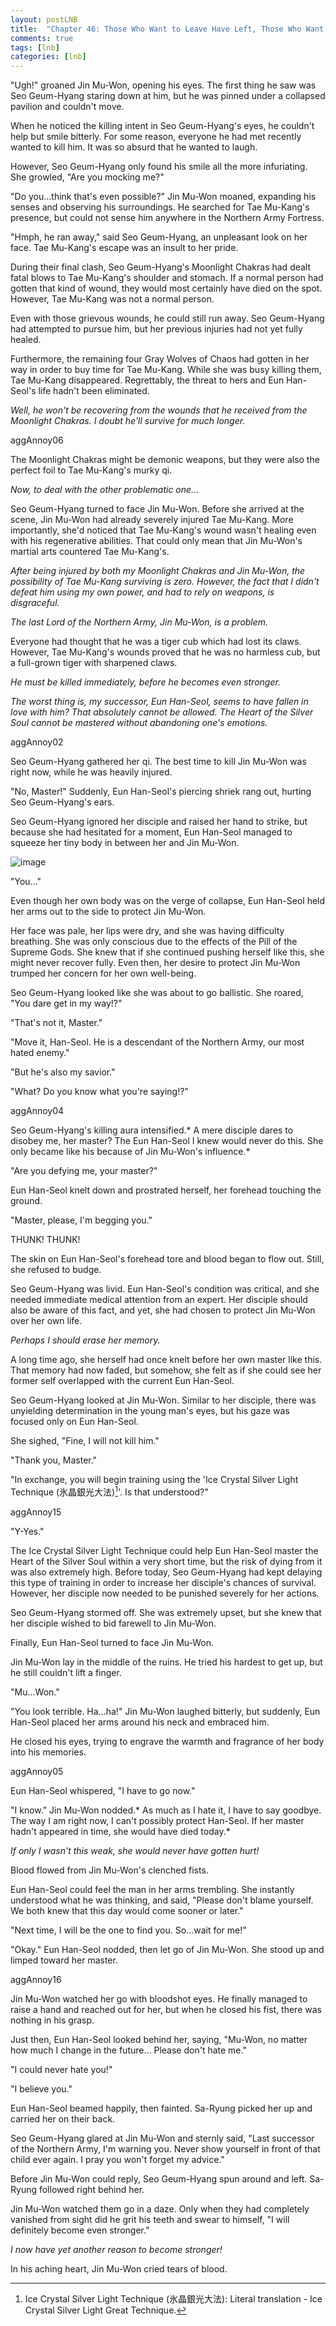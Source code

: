 ```yaml
---
layout: postLNB
title:  "Chapter 46: Those Who Want to Leave Have Left, Those Who Want to Stay Are Staying (5)"
comments: true
tags: [lnb]
categories: [lnb]
---
```


"Ugh!" groaned Jin Mu-Won, opening his eyes. The first thing he saw was Seo Geum-Hyang staring down at him, but he was pinned under a collapsed pavilion and couldn't move.

When he noticed the killing intent in Seo Geum-Hyang's eyes, he couldn't help but smile bitterly. For some reason, everyone he had met recently wanted to kill him. It was so absurd that he wanted to laugh.

However, Seo Geum-Hyang only found his smile all the more infuriating. She growled, "Are you mocking me?"

"Do you…think that's even possible?" Jin Mu-Won moaned, expanding his senses and observing his surroundings. He searched for Tae Mu-Kang's presence, but could not sense him anywhere in the Northern Army Fortress.

"Hmph, he ran away," said Seo Geum-Hyang, an unpleasant look on her face. Tae Mu-Kang's escape was an insult to her pride.

During their final clash, Seo Geum-Hyang's Moonlight Chakras had dealt fatal blows to Tae Mu-Kang's shoulder and stomach. If a normal person had gotten that kind of wound, they would most certainly have died on the spot. However, Tae Mu-Kang was not a normal person.

Even with those grievous wounds, he could still run away. Seo Geum-Hyang had attempted to pursue him, but her previous injuries had not yet fully healed.

Furthermore, the remaining four Gray Wolves of Chaos had gotten in her way in order to buy time for Tae Mu-Kang. While she was busy killing them, Tae Mu-Kang disappeared. Regrettably, the threat to hers and Eun Han-Seol's life hadn't been eliminated.

*Well, he won't be recovering from the wounds that he received from the Moonlight Chakras. I doubt he'll survive for much longer.*

aggAnnoy06

The Moonlight Chakras might be demonic weapons, but they were also the perfect foil to Tae Mu-Kang's murky qi.

*Now, to deal with the other problematic one…*

Seo Geum-Hyang turned to face Jin Mu-Won. Before she arrived at the scene, Jin Mu-Won had already severely injured Tae Mu-Kang. More importantly, she'd noticed that Tae Mu-Kang's wound wasn't healing even with his regenerative abilities. That could only mean that Jin Mu-Won's martial arts countered Tae Mu-Kang's.

*After being injured by both my Moonlight Chakras and Jin Mu-Won, the possibility of Tae Mu-Kang surviving is zero. However, the fact that I didn't defeat him using my own power, and had to rely on weapons, is disgraceful.*

*The last Lord of the Northern Army, Jin Mu-Won, is a problem.*

Everyone had thought that he was a tiger cub which had lost its claws. However, Tae Mu-Kang's wounds proved that he was no harmless cub, but a full-grown tiger with sharpened claws.

*He must be killed immediately, before he becomes even stronger.*

*The worst thing is, my successor, Eun Han-Seol, seems to have fallen in love with him? That absolutely cannot be allowed. The Heart of the Silver Soul cannot be mastered without abandoning one's emotions.*

aggAnnoy02

Seo Geum-Hyang gathered her qi. The best time to kill Jin Mu-Won was right now, while he was heavily injured.

"No, Master!" Suddenly, Eun Han-Seol's piercing shriek rang out, hurting Seo Geum-Hyang's ears.

Seo Geum-Hyang ignored her disciple and raised her hand to strike, but because she had hesitated for a moment, Eun Han-Seol managed to squeeze her tiny body in between her and Jin Mu-Won.

![image](/Images/046-insert.jpg)

"You…"

Even though her own body was on the verge of collapse, Eun Han-Seol held her arms out to the side to protect Jin Mu-Won.

Her face was pale, her lips were dry, and she was having difficulty breathing. She was only conscious due to the effects of the Pill of the Supreme Gods. She knew that if she continued pushing herself like this, she might never recover fully. Even then, her desire to protect Jin Mu-Won trumped her concern for her own well-being.

Seo Geum-Hyang looked like she was about to go ballistic. She roared, "You dare get in my way!?"

"That's not it, Master."

"Move it, Han-Seol. He is a descendant of the Northern Army, our most hated enemy."

"But he's also my savior."

"What? Do you know what you're saying!?"

aggAnnoy04

Seo Geum-Hyang's killing aura intensified.* A mere disciple dares to disobey me, her master? The Eun Han-Seol I knew would never do this. She only became like his because of Jin Mu-Won's influence.*

"Are you defying me, your master?"

Eun Han-Seol knelt down and prostrated herself, her forehead touching the ground.

"Master, please, I'm begging you."

THUNK! THUNK!

The skin on Eun Han-Seol's forehead tore and blood began to flow out. Still, she refused to budge.

Seo Geum-Hyang was livid. Eun Han-Seol's condition was critical, and she needed immediate medical attention from an expert. Her disciple should also be aware of this fact, and yet, she had chosen to protect Jin Mu-Won over her own life.

*Perhaps I should erase her memory.*

A long time ago, she herself had once knelt before her own master like this. That memory had now faded, but somehow, she felt as if she could see her former self overlapped with the current Eun Han-Seol.

Seo Geum-Hyang looked at Jin Mu-Won. Similar to her disciple, there was unyielding determination in the young man's eyes, but his gaze was focused only on Eun Han-Seol.

She sighed, "Fine, I will not kill him."

"Thank you, Master."

"In exchange, you will begin training using the 'Ice Crystal Silver Light Technique (氷晶銀光大法)[^1]'. Is that understood?"

aggAnnoy15

"Y-Yes."

The Ice Crystal Silver Light Technique could help Eun Han-Seol master the Heart of the Silver Soul within a very short time, but the risk of dying from it was also extremely high. Before today, Seo Geum-Hyang had kept delaying this type of training in order to increase her disciple's chances of survival. However, her disciple now needed to be punished severely for her actions.

Seo Geum-Hyang stormed off. She was extremely upset, but she knew that her disciple wished to bid farewell to Jin Mu-Won.

Finally, Eun Han-Seol turned to face Jin Mu-Won.

Jin Mu-Won lay in the middle of the ruins. He tried his hardest to get up, but he still couldn't lift a finger.

"Mu…Won."

"You look terrible. Ha…ha!" Jin Mu-Won laughed bitterly, but suddenly, Eun Han-Seol placed her arms around his neck and embraced him.

He closed his eyes, trying to engrave the warmth and fragrance of her body into his memories.

aggAnnoy05

Eun Han-Seol whispered, "I have to go now."

"I know." Jin Mu-Won nodded.* As much as I hate it, I have to say goodbye. The way I am right now, I can't possibly protect Han-Seol. If her master hadn't appeared in time, she would have died today.*

*If only I wasn't this weak, she would never have gotten hurt!*

Blood flowed from Jin Mu-Won's clenched fists.

Eun Han-Seol could feel the man in her arms trembling. She instantly understood what he was thinking, and said, "Please don't blame yourself. We both knew that this day would come sooner or later."

"Next time, I will be the one to find you. So…wait for me!"

"Okay." Eun Han-Seol nodded, then let go of Jin Mu-Won. She stood up and limped toward her master.

aggAnnoy16

Jin Mu-Won watched her go with bloodshot eyes. He finally managed to raise a hand and reached out for her, but when he closed his fist, there was nothing in his grasp.

Just then, Eun Han-Seol looked behind her, saying, "Mu-Won, no matter how much I change in the future… Please don't hate me."

"I could never hate you!"

"I believe you."

Eun Han-Seol beamed happily, then fainted. Sa-Ryung picked her up and carried her on their back.

Seo Geum-Hyang glared at Jin Mu-Won and sternly said, "Last successor of the Northern Army, I'm warning you. Never show yourself in front of that child ever again. I pray you won't forget my advice."

Before Jin Mu-Won could reply, Seo Geum-Hyang spun around and left. Sa-Ryung followed right behind her.

Jin Mu-Won watched them go in a daze. Only when they had completely vanished from sight did he grit his teeth and swear to himself, "I will definitely become even stronger."

*I now have yet another reason to become stronger!*

In his aching heart, Jin Mu-Won cried tears of blood.

[^1]: Ice Crystal Silver Light Technique (氷晶銀光大法): Literal translation - Ice Crystal Silver Light Great Technique.


